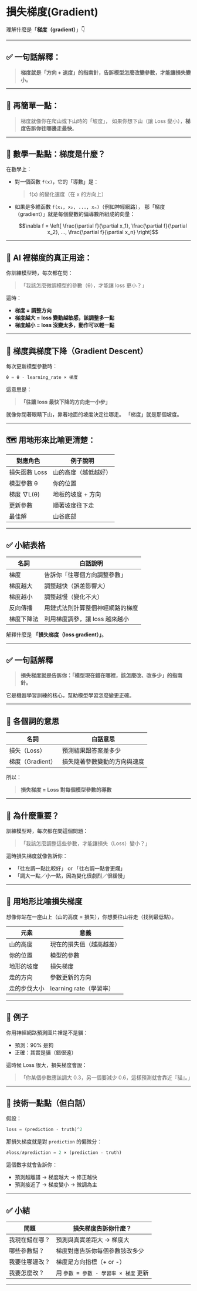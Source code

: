 # 損失梯度(Gradient)

理解什麼是「**梯度（gradient）**」👇

------

## ✅ 一句話解釋：

> **梯度就是「方向 + 速度」的指南針，告訴模型怎麼改變參數，才能讓損失變小。**

------

## 🧠 再簡單一點：

> 梯度就像你在爬山或下山時的「坡度」，
>  如果你想下山（讓 Loss 變小），**梯度告訴你往哪邊走最快**。

------

## 📐 數學一點點：梯度是什麼？

在數學上：

- 對一個函數 `f(x)`，它的「導數」是：

  > f(x) 的變化速度（在 x 的方向上）

- 如果是多維函數 `f(x₁, x₂, ..., xₙ)`（例如神經網路），
   那「梯度（gradient）」就是每個變數的偏導數所組成的向量：

  ```math
  \nabla f = \left[ \frac{\partial f}{\partial x_1}, \frac{\partial f}{\partial x_2}, ..., \frac{\partial f}{\partial x_n} \right]
  ```

------

## 🎯 AI 裡梯度的真正用途：

你訓練模型時，每次都在問：

> 「我該怎麼微調模型的參數（θ），才能讓 loss 更小？」

這時：

- **梯度 = 調整方向**
- **梯度越大 = loss 變動越敏感，該調整多一點**
- **梯度越小 = loss 沒變太多，動作可以輕一點**

------

## 🔁 梯度與梯度下降（Gradient Descent）

每次更新模型參數時：

```python
θ = θ - learning_rate × 梯度
```

這意思是：

> **「往讓 loss 最快下降的方向走一小步」**

就像你閉著眼睛下山，靠著地面的坡度決定往哪走。
 「梯度」就是那個坡度。

------

## 🗺️ 用地形來比喻更清楚：

| 對應角色      | 例子說明             |
| ------------- | -------------------- |
| 損失函數 Loss | 山的高度（越低越好） |
| 模型參數 θ    | 你的位置             |
| 梯度 ∇L(θ)    | 地板的坡度 + 方向    |
| 更新參數      | 順著坡度往下走       |
| 最佳解        | 山谷底部             |

------

## ✅ 小結表格

| 名詞       | 白話說明                         |
| ---------- | -------------------------------- |
| 梯度       | 告訴你「往哪個方向調整參數」     |
| 梯度越大   | 調整越快（誤差影響大）           |
| 梯度越小   | 調整越慢（變化不大）             |
| 反向傳播   | 用鏈式法則計算整個神經網路的梯度 |
| 梯度下降法 | 利用梯度調參，讓 loss 越來越小   |



解釋什麼是 **「損失梯度（loss gradient）」**。

------

## ✅ 一句話解釋

> **損失梯度就是告訴你：「模型現在錯在哪裡，該怎麼改、改多少」的指南針。**

它是機器學習訓練的核心，幫助模型學習怎麼變更正確。

------

## 🧠 各個詞的意思

| 名詞             | 白話意思                     |
| ---------------- | ---------------------------- |
| 損失（Loss）     | 預測結果跟答案差多少         |
| 梯度（Gradient） | 損失隨著參數變動的方向與速度 |

所以：

> **損失梯度 = Loss 對每個模型參數的導數**

------

## 🎯 為什麼重要？

訓練模型時，每次都在問這個問題：

> 「我該怎麼調整這些參數，才能讓損失（Loss）變小？」

這時損失梯度就像告訴你：

- 「往左調一點比較好」 or 「往右調一點會更爛」
- 「調大一點／小一點，因為變化很劇烈／很緩慢」

------

## 📐 用地形比喻損失梯度

想像你站在一座山上（山的高度 = 損失），你想要往山谷走（找到最低點）。

| 元素         | 意義                     |
| ------------ | ------------------------ |
| 山的高度     | 現在的損失值（越高越差） |
| 你的位置     | 模型的參數               |
| 地形的坡度   | 損失梯度                 |
| 走的方向     | 參數更新的方向           |
| 走的步伐大小 | learning rate（學習率）  |

------

## 🧪 例子

你用神經網路預測圖片裡是不是貓：

- 預測：90% 是狗
- 正確：其實是貓（錯很遠）

這時候 Loss 很大，損失梯度會說：

> 「你某個參數應該調大 0.3，另一個要減少 0.6，這樣預測就會靠近『貓』。」

------

## 📌 技術一點點（但白話）

假設：

```python
loss = (prediction - truth)^2
```

那損失梯度就是對 `prediction` 的偏微分：

```python
∂loss/∂prediction = 2 × (prediction - truth)
```

這個數字就會告訴你：

- 預測越離譜 → 梯度越大 → 修正越快
- 預測接近了 → 梯度變小 → 微調為主

------

## ✅ 小結

| 問題           | 損失梯度告訴你什麼？                  |
| -------------- | ------------------------------------- |
| 我現在錯在哪？ | 預測與真實差距大 → 梯度大             |
| 哪些參數錯？   | 梯度對應告訴你每個參數該改多少        |
| 我要往哪邊改？ | 梯度是方向指標（+ or -）              |
| 我要怎麼改？   | 用 `參數 = 參數 - 學習率 × 梯度` 更新 |

------

